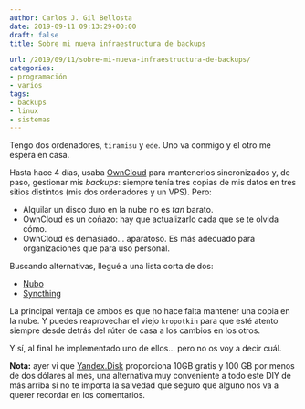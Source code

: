 ```yaml
---
author: Carlos J. Gil Bellosta
date: 2019-09-11 09:13:29+00:00
draft: false
title: Sobre mi nueva infraestructura de backups

url: /2019/09/11/sobre-mi-nueva-infraestructura-de-backups/
categories:
- programación
- varios
tags:
- backups
- linux
- sistemas
---
```


Tengo dos ordenadores, `tiramisu` y `ede`. Uno va conmigo y el otro me espera en casa.

Hasta hace 4 días, usaba [OwnCloud](https://owncloud.org/) para mantenerlos sincronizados y, de paso, gestionar mis _backups_: siempre tenía tres copias de mis datos en tres sitios distintos (mis dos ordenadores y un VPS). Pero:

* Alquilar un disco duro en la nube no es _tan_ barato.
* OwnCloud es un coñazo: hay que actualizarlo cada que se te olvida cómo.
* OwnCloud es demasiado... aparatoso. Es más adecuado para organizaciones que para uso personal.

Buscando alternativas, llegué a una lista corta de dos:

* [Nubo](https://github.com/PascalLG/nubo-hs)
* [Syncthing](https://syncthing.net/)

La principal ventaja de ambos es que no hace falta mantener una copia en la nube. Y puedes reaprovechar el viejo `kropotkin` para que esté atento siempre desde detrás del rúter de casa a los cambios en los otros.

Y sí, al final he implementado uno de ellos... pero no os voy a decir cuál.

**Nota:** ayer vi que [Yandex.Disk](https://disk.yandex.com/) proporciona 10GB gratis y 100 GB por menos de dos dólares al mes, una alternativa muy conveniente a todo este DIY de más arriba si no te importa la salvedad que seguro que alguno nos va a querer recordar en los comentarios.